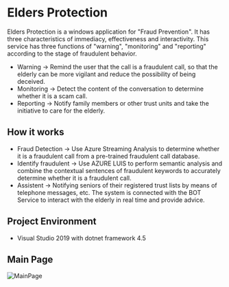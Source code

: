 # Elders Protection

Elders Protection is a windows application for "Fraud Prevention". It has three characteristics of immediacy, effectiveness and interactivity.
This service has three functions of "warning", "monitoring" and "reporting" according to the stage of fraudulent behavior.

- Warning
-> Remind the user that the call is a fraudulent call, so that the elderly can be more vigilant and reduce the possibility of being deceived.
- Monitoring
-> Detect the content of the conversation to determine whether it is a scam call.
- Reporting
-> Notify family members or other trust units and take the initiative to care for the elderly.

## How it works ##
- Fraud Detection
-> Use Azure Streaming Analysis to determine whether it is a fraudulent call from a pre-trained fraudulent call database.
- Identify fraudulent
-> Use AZURE LUIS to perform semantic analysis and combine the contextual sentences of fraudulent keywords to accurately determine whether it is a fraudulent call.
- Assistent
-> Notifying seniors of their registered trust lists by means of telephone messages, etc.
The system is connected with the BOT Service to interact with the elderly in real time and provide advice.

## Project Environment ##
- Visual Studio 2019 with dotnet framework 4.5

## Main Page ##
![MainPage](https://lh3.googleusercontent.com/KMC2yT-Okmtf_9Nqb-UJ1Ig10F5UgGzVi9uXXmJLh9fpL0tRf6JjR5InT1TBhpiOFBg=w2400 "MainPage")
